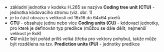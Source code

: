 ﻿* základní jednotka v kodeku H.265 se nazýva **Coding tree unit (CTU)** - jednotka kódovacího stromu (viz. obr. 1)
* je to část obrazu s velikostí od 16x16 do 64x64 pixelů
* __CTU__ - obsahuje jednu nebo více **Coding units (CU)** - kódovací jednotky, pro které je definován typ predikce (můžou se dále dělit, nejmenší velikost je 8x8)
* __CU__ může být pořád príliš velká (třeba pro vektory pohybu), takže může být rozdělena na tzv. **Prediction units (PU)** - jednotky predikce